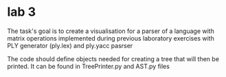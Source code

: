 # lab 3

The task's goal is to create a visualisation for a parser of a language with matrix operations implemented during previous laboratory exercises with PLY generator (ply.lex) and ply.yacc pasrser 

The code should define objects needed for creating a tree that will then be printed. It can be found in TreePrinter.py and AST.py files